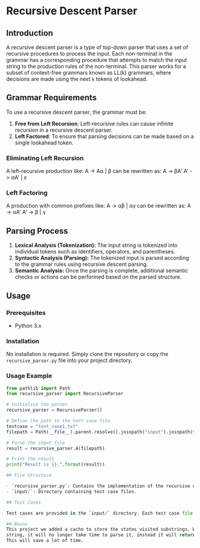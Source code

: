 # Recursive Descent Parser

## Introduction

A recursive descent parser is a type of top-down parser that uses a set of recursive procedures to process the input. Each non-terminal in the grammar has a corresponding procedure that attempts to match the input string to the production rules of the non-terminal. This parser works for a subset of context-free grammars known as LL(k) grammars, where decisions are made using the next `k` tokens of lookahead.

## Grammar Requirements

To use a recursive descent parser, the grammar must be:

1. **Free from Left Recursion**: Left-recursive rules can cause infinite recursion in a recursive descent parser.
2. **Left Factored**: To ensure that parsing decisions can be made based on a single lookahead token.

### Eliminating Left Recursion

A left-recursive production like:
A -> Aα | β
can be rewritten as:
A -> βA'
A' -> αA' | ε


### Left Factoring

A production with common prefixes like:
A -> αβ | αγ
can be rewritten as:
A -> αA'
A' -> β | γ

## Parsing Process

1. **Lexical Analysis (Tokenization):** The input string is tokenized into individual tokens such as identifiers, operators, and parentheses.
2. **Syntactic Analysis (Parsing):** The tokenized input is parsed according to the grammar rules using recursive descent parsing.
3. **Semantic Analysis:** Once the parsing is complete, additional semantic checks or actions can be performed based on the parsed structure.

## Usage

### Prerequisites
- Python 3.x

### Installation
No installation is required. Simply clone the repository or copy the `recursive_parser.py` file into your project directory.

### Usage Example

```python
from pathlib import Path
from recursive_parser import RecursiveParser

# Initialize the parser
recursive_parser = RecursiveParser()

# Define the path to the test case file
testcase = "test_case1.txt"
filepath = Path(__file__).parent.resolve().joinpath("input").joinpath(testcase)

# Parse the input file
result = recursive_parser.A(filepath)

# Print the result
print("Result is {}.".format(result))

## File Structure

- `recursive_parser.py`: Contains the implementation of the recursive descent parser.
- `input/`: Directory containing test case files.

## Test Cases

Test cases are provided in the `input/` directory. Each test case file should contain a string representing an expression to be parsed by the parser.

## Bouns
This project we added a cache to store the states visited substrings. When a substring is visited and it is correct, then we added it to cache. Next time when the parser revisits this
string, it will no longer take time to parse it, instead it will return the resule immediately. 
This will save a lot of time. 